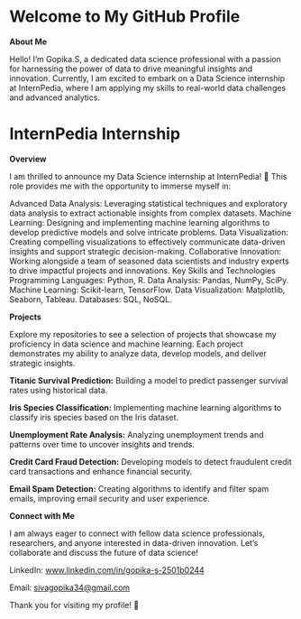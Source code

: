 # Welcome to My GitHub Profile

**About Me**

Hello! I’m Gopika.S, a dedicated data science professional with a passion for harnessing the power of data to drive meaningful insights and innovation. Currently, I am excited to embark on a Data Science internship at InternPedia, where I am applying my skills to real-world data challenges and advanced analytics.

# InternPedia Internship

**Overview**

I am thrilled to announce my Data Science internship at InternPedia! 🚀 This role provides me with the opportunity to immerse myself in:

Advanced Data Analysis: Leveraging statistical techniques and exploratory data analysis to extract actionable insights from complex datasets.
Machine Learning: Designing and implementing machine learning algorithms to develop predictive models and solve intricate problems.
Data Visualization: Creating compelling visualizations to effectively communicate data-driven insights and support strategic decision-making.
Collaborative Innovation: Working alongside a team of seasoned data scientists and industry experts to drive impactful projects and innovations.
Key Skills and Technologies
Programming Languages: Python, R.
Data Analysis: Pandas, NumPy, SciPy.
Machine Learning: Scikit-learn, TensorFlow.
Data Visualization: Matplotlib, Seaborn, Tableau.
Databases: SQL, NoSQL.

**Projects**

Explore my repositories to see a selection of projects that showcase my proficiency in data science and machine learning. Each project demonstrates my ability to analyze data, develop models, and deliver strategic insights.

**Titanic Survival Prediction:** Building a model to predict passenger survival rates using historical data.

**Iris Species Classification:** Implementing machine learning algorithms to classify iris species based on the Iris dataset.

**Unemployment Rate Analysis:** Analyzing unemployment trends and patterns over time to uncover insights and trends.

**Credit Card Fraud Detection:** Developing models to detect fraudulent credit card transactions and enhance financial security.

**Email Spam Detection:** Creating algorithms to identify and filter spam emails, improving email security and user experience.

**Connect with Me**

I am always eager to connect with fellow data science professionals, researchers, and anyone interested in data-driven innovation. Let’s collaborate and discuss the future of data science!

LinkedIn: www.linkedin.com/in/gopika-s-2501b0244

Email: sivagopika34@gmail.com

Thank you for visiting my profile! 🚀
